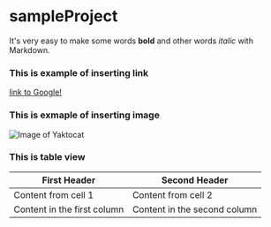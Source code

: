 # sampleProject

It's very easy to make some words **bold** and other words *italic* with Markdown.

### This is example of inserting link
[link to Google!](http://google.com)

### This is exmaple of inserting image
![Image of Yaktocat](https://octodex.github.com/images/yaktocat.png)

### This is table view

First Header | Second Header
------------ | -------------
Content from cell 1 | Content from cell 2
Content in the first column | Content in the second column
